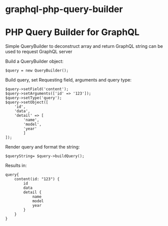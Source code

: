 # graphql-php-query-builder
PHP Query Builder for GraphQL
====

Simple QueryBuilder to deconstruct array and return GraphQL string can be used to request GraphQL server

Build a QueryBuilder object:

    $query = new QueryBuilder();

Build query, set Requesting field, arguments and query type:

    $query->setField('content');
    $query->setArguments(['id' => '123']);
    $query->setType('query');
    $query->setObject([
        'id',
        'data',
        'detail' => [
            'name',
            'model',
            'year'
            ]
    ]);

Render query and format the string:

    $queryString= $query->buildQuery();

Results in:

    query{
        content(id: "123") {
            id
            data
            detail {
                name
                model
                year
            }
        }
    }
